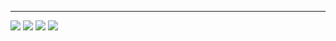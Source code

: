 

-----
![](https://img.shields.io/badge/platform-android-blue.svg)
![](https://img.shields.io/badge/compileSdkVersion-30-blue.svg)
![](http://img.shields.io/badge/minSdkVersion-14-blue)
![](https://img.shields.io/badge/version-latest--release-blue)